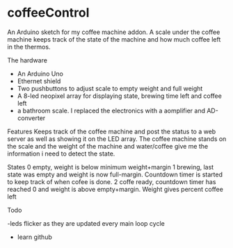 # coffeeControl
An Arduino sketch for my coffee machine addon. 
A scale under the coffee machine keeps track of the state of the machine and how much coffee left in the thermos.

The hardware
- An Arduino Uno
- Ethernet shield
- Two pushbuttons to adjust scale to empty weight and full weight
- A 8-led neopixel array for displaying state, brewing time left and coffee left
- a bathroom scale. I replaced the electronics with a aomplifier and AD-converter 

Features
Keeps track of the coffee machine and post the status to a web server as well as showing it on the LED array.
The coffee machine stands on the scale and the weight of the machine and water/coffee give me the information i need to detect the state.

States
0 empty, weight is below minimum weight+margin
1 brewing, last state was empty and weight is now full-margin. Countdown timer is started to keep track of when cofee is done.
2 coffe ready, countdown timer has reached 0 and weight is above empty+margin. Weight gives percent coffee left

Todo

-leds flicker as they are updated every main loop cycle
- learn github



